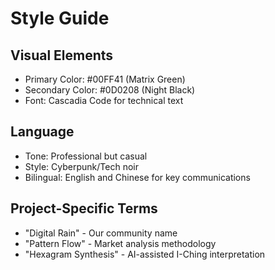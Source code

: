 # Style Guide

## Visual Elements
- Primary Color: #00FF41 (Matrix Green)
- Secondary Color: #0D0208 (Night Black)
- Font: Cascadia Code for technical text

## Language
- Tone: Professional but casual
- Style: Cyberpunk/Tech noir
- Bilingual: English and Chinese for key communications

## Project-Specific Terms
- "Digital Rain" - Our community name
- "Pattern Flow" - Market analysis methodology
- "Hexagram Synthesis" - AI-assisted I-Ching interpretation
